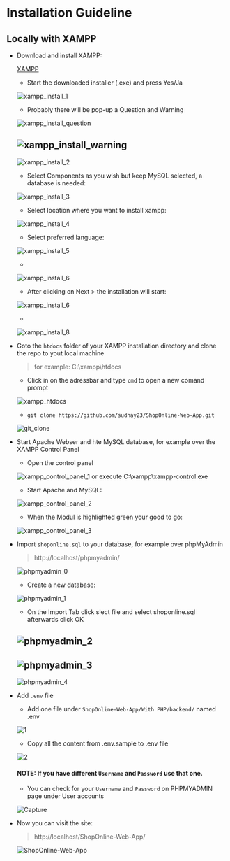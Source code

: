 # Installation Guideline
## Locally with XAMPP

- Download and install XAMPP:

    [XAMPP](https://www.apachefriends.org/de/download.html)

    - Start the downloaded installer (.exe) and press Yes/Ja

    ![xampp_install_1](https://user-images.githubusercontent.com/16044116/135674699-c543c94a-9109-4681-b25d-dc53e66bbdad.png)
    - Probably there will be pop-up a Question and Warning

    ![xampp_install_question](https://user-images.githubusercontent.com/16044116/135674735-c90d1fda-81be-4c3a-bd40-40778c51828e.png)

    ![xampp_install_warning](https://user-images.githubusercontent.com/16044116/135674747-41aaadb7-7d1e-4f22-a504-c9954f3dae6e.png)
    - 
    ![xampp_install_2](https://user-images.githubusercontent.com/16044116/135674723-e9e72dd8-c151-44b4-9cc8-f1bae40fc37f.png)
    - Select Components as you wish but keep MySQL selected, a database is needed:

    ![xampp_install_3](https://user-images.githubusercontent.com/16044116/135674758-6744f71b-540f-4b2b-a22b-196da16c600f.png)
    - Select location where you want to install xampp:

    ![xampp_install_4](https://user-images.githubusercontent.com/16044116/135674767-05c66f78-3cf8-4607-9662-650cde1ee658.png)
    - Select preferred language:

    ![xampp_install_5](https://user-images.githubusercontent.com/16044116/135674777-3e285e7f-ce99-433d-9c88-bd77cb300215.png)

    - 
    ![xampp_install_6](https://user-images.githubusercontent.com/16044116/135674796-e4f85db6-126d-47e0-afc9-d901a851ee52.png)
    - After clicking on Next > the installation will start:

    ![xampp_install_6](https://user-images.githubusercontent.com/16044116/135674806-9bbf2077-89ba-4fb6-8435-cc37e12502b0.png)

    - 
    ![xampp_install_8](https://user-images.githubusercontent.com/16044116/135674812-f00ae832-118d-4e85-9e8b-14fa45f54f0e.png)

- Goto the `htdocs` folder of your XAMPP installation directory and clone the repo to yout local machine

    > for example: C:\xampp\htdocs
    - Click in on the adressbar and type `cmd` to open a new comand prompt

    ![xampp_htdocs](https://user-images.githubusercontent.com/16044116/135674843-ee561166-735e-45e9-88e0-4c1810c3c680.png)
    - `git clone https://github.com/sudhay23/ShopOnline-Web-App.git`

    ![git_clone](https://user-images.githubusercontent.com/16044116/135674854-c9d16c3a-6e0c-4858-86d3-e7c14fa6deba.png)

- Start Apache Webser and hte MySQL database, for example over the XAMPP Control Panel
    - Open the control panel

    ![xampp_control_panel_1](https://user-images.githubusercontent.com/16044116/135674865-bdc8646f-ed52-4491-aba5-b61012fd8a67.png)
    or execute C:\xampp\xampp-control.exe
    - Start Apache and MySQL:

    ![xampp_control_panel_2](https://user-images.githubusercontent.com/16044116/135674870-9c17c6f6-6867-4dee-ab1c-d1500e57e7bf.png)
    - When the Modul is highlighted green your good to go:

    ![xampp_control_panel_3](https://user-images.githubusercontent.com/16044116/135674877-7f0446b5-03bc-4a45-9e24-f29e62ea3d39.png)

- Import `shoponline.sql` to your database, for example over phpMyAdmin

    > http://localhost/phpmyadmin/

    ![phpmyadmin_0](https://user-images.githubusercontent.com/16044116/135674889-0047b978-8682-4a45-8314-ab28eeb7ee39.png)
    - Create a new database:

    ![phpmyadmin_1](https://user-images.githubusercontent.com/16044116/135674893-dcbc20e1-0607-4da5-b04e-ce0b4b7143ee.png)
    - On the Import Tab click slect file and select shoponline.sql afterwards click OK

    ![phpmyadmin_2](https://user-images.githubusercontent.com/16044116/135674911-909a56d6-3b7e-4b49-b0c0-0be1d5ab4e2d.png)
    - 
    ![phpmyadmin_3](https://user-images.githubusercontent.com/16044116/135674921-e9992ded-6897-49df-8d62-d334fce2a214.png)
    - 
    ![phpmyadmin_4](https://user-images.githubusercontent.com/16044116/135674927-a5ca269a-3e76-4831-8e9b-0d218e050270.png)
    
- Add `.env` file
    - Add one file under `ShopOnline-Web-App/With PHP/backend/` named .env
   
    ![1](https://user-images.githubusercontent.com/51874681/136151757-d9d241e9-8f7f-4656-9af2-7c7dee228c6b.PNG)

    - Copy all the content from .env.sample to .env file
    
    ![2](https://user-images.githubusercontent.com/51874681/136151806-31998f3a-764e-472f-84db-1b6eadf0e1c1.PNG)

    #### NOTE: If you have different `Username` and `Password` use that one.

    - You can check for your `Username` and `Password` on PHPMYADMIN page under User accounts
    
    ![Capture](https://user-images.githubusercontent.com/51874681/136152732-459cc35e-6062-4b85-89ad-62cf3d55e357.PNG)

- Now you can visit the site:

    > http://localhost/ShopOnline-Web-App/

    ![ShopOnline-Web-App](https://user-images.githubusercontent.com/16044116/135674936-59d1d1a9-7be0-4eac-a4db-f81baf0f61ae.png)
